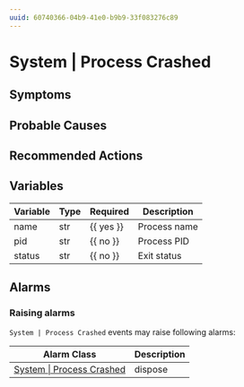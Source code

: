 ```yaml
---
uuid: 60740366-04b9-41e0-b9b9-33f083276c89
---
```

# System | Process Crashed

## Symptoms

## Probable Causes

## Recommended Actions

## Variables

Variable | Type | Required | Description
--- | --- | --- | ---
name | str | {{ yes }} | Process name
pid | str | {{ no }} | Process PID
status | str | {{ no }} | Exit status

## Alarms

### Raising alarms

`System | Process Crashed` events may raise following alarms:

Alarm Class | Description
--- | ---
[System \| Process Crashed](../../alarm-classes/system/process-crashed.md) | dispose
